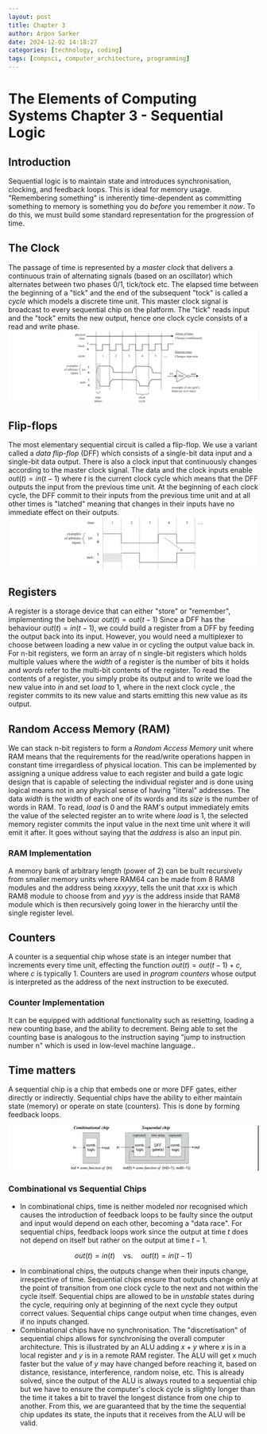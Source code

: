 ```yaml
---
layout: post
title: Chapter 3
author: Arpon Sarker
date: 2024-12-02 14:18:27
categories: [technology, coding]
tags: [compsci, computer_architecture, programming]
---
```


# The Elements of Computing Systems Chapter 3 - Sequential Logic

## Introduction
Sequential logic is to maintain state and introduces synchronisation, clocking, and feedback loops. This is ideal for memory usage. "Remembering something" is inherently time-dependent as committing something to memory is something you do *before* you remember it *now*. To do this, we must build some standard representation for the progression of time.

## The Clock
The passage of time is represented by a *master clock* that delivers a continuous train of alternating signals (based on an oscillator) which alternates between two phases 0/1, tick/tock etc. The elapsed time between the beginning of a "tick" and the end of the subsequent "tock" is called a *cycle* which models a discrete time unit. This master clock signal is broadcast to every sequential chip on the platform. The "tick" reads input and the "tock" emits the new output, hence one clock cycle consists of a read and write phase. 
![Clock Cycle](img/2024/clock_cycle.png)

## Flip-flops
The most elementary sequential circuit is called a flip-flop. We use a variant called a *data flip-flop* (DFF) which consists of a single-bit data input and a single-bit data output. There is also a clock input that continuously changes according to the master clock signal. The data and the clock inputs enable $out(t)=in(t-1)$ where $t$ is the current clock cycle which means that the DFF outputs the input from the previous time unit. At the beginning of each clock cycle, the DFF commit to their inputs from the previous time unit and at all other times is "latched" meaning that changes in their inputs have no immediate effect on their outputs. 
![DFF Cycle](img/2024/dff_cycle.png)

## Registers
A register is a storage device that can either "store" or "remember", implementing the behaviour $out(t) =  out(t-1)$ Since a DFF has the behaviour $out(t)=in(t-1)$, we could build a register from a DFF by feeding the output back into its input. However, you would need a multiplexer to choose between loading a new value in or cycling the output value back in. For n-bit registers, we form an array of n single-bit registers which holds multiple values where the *width* of a register is the number of bits it holds and *words* refer to the multi-bit contents of the register. To read the contents of a register, you simply probe its output and to write we load the new value into *in* and set *load* to 1, where in the next clock cycle , the register commits to its new value and starts emitting this new value as its output.

## Random Access Memory (RAM)
We can stack n-bit registers to form a *Random Access Memory* unit where RAM means that the requirements for the read/write operations happen  in constant time irregardless of physical location. This can be implemented by assigning a unique address value to each register and build a gate logic design that is capable of selecting the individual register and is done using logical means not in any physical sense of having "literal" addresses. The data *width* is the width of each one of its words and its *size* is the number of words in RAM. To read, *load* is 0 and the RAM's output immediately emits the value of the selected register an to write where *load* is 1, the selected memory register commits the input value in the next time unit where it will emit it after. It goes without saying that the *address* is also an input pin. 
### RAM Implementation
A memory bank of arbitrary length (power of 2) can be built recursively from smaller memory units where RAM64 can be made from 8 RAM8 modules and the address being *xxxyyy*, tells the unit that *xxx* is which RAM8 module to choose from and *yyy* is the address inside that RAM8 module which is then recursively going lower in the hierarchy until the single register level.   

## Counters
A counter is a sequential chip whose state is an integer number that increments every time unit, effecting the function $out(t) = out(t-1) + c$, where $c$ is typically 1. Counters are used in *program counters* whose output is interpreted as the address of the next instruction to be executed. 
### Counter Implementation
It can be equipped with additional functionality such as resetting, loading a new counting base, and the ability to decrement. Being able to set the counting base is analogous to the instruction saying "jump to instruction number n" which is used in low-level machine language..  

## Time matters
A sequential chip is a chip that embeds one or more DFF gates, either directly or indirectly. Sequential chips have the ability to either maintain state (memory) or operate on state (counters). This is done by forming feedback loops. 

![Feedback Loops](img/2024/feedback_loop.png)
### Combinational vs Sequential Chips
- In combinational chips, time is neither modeled  nor recognised which causes the introduction of feedback loops to be faulty since the output and input would depend on each other, becoming a "data race". For sequential chips, feedback loops work since the output at time $t$ does not depend on itself but rather on the output at time $t-1$.


$$
out(t)=in(t) \quad \text{vs.} \quad out(t)=in(t-1)
$$

- In combinational chips, the outputs change when their inputs change, irrespective of time. Sequential chips ensure that outputs change only at the point of transition from one clock cycle to the next and not within the cycle itself. Sequential chips are allowed to be in *unstable* states during the cycle, requiring only at beginning of the next cycle they output correct values. Sequential chips cange output when time changes, even if no inputs changed. 
- Combinational chips have no synchronisation. The "discretisation" of sequential chips allows for synchronising the overall computer architecture. This is illustrated by an ALU adding $x+y$ where $x$ is in a local register and $y$ is in a remote RAM register. The ALU will get x much faster but the value of $y$ may have changed before reaching it, based on distance, resistance, interference, random noise, etc. This is already solved, since the output of the ALU is always routed to a sequential chip but we have to ensure the computer's clock cycle is slightly longer than the time it takes a bit to travel the longest distance from one chip to another. From this, we are guaranteed that by the time the sequential chip updates its state, the inputs that it receives from the ALU will be valid.  
